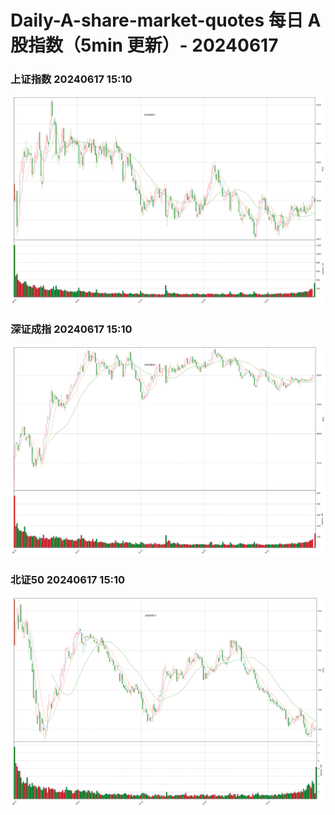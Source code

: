 
# Daily-A-share-market-quotes 每日 A 股指数（5min 更新）- 20240617

### 上证指数 20240617 15:10
![](./fig/2024/6/20240617-sh000001.png)

### 深证成指 20240617 15:10
![](./fig/2024/6/20240617-sz399001.png)

### 北证50 20240617 15:10
![](./fig/2024/6/20240617-bj899050.png)
